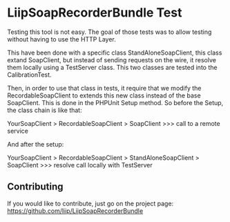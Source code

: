 LiipSoapRecorderBundle Test
===========================

Testing this tool is not easy. The goal of those tests was to allow testing without having to use the HTTP Layer.

This have been done with a specific class StandAloneSoapClient, this class extand SoapClient, but instead of sending
 requests on the wire, it resolve them locally using a TestServer class. This two classes are tested into the
 CalibrationTest.

Then, in order to use that class in tests, it require that we modify the RecordableSoapClient to extends this new class
 instead of the base SoapClient. This is done in the PHPUnit Setup method. So before the Setup, the class chain is like
 that:

   YourSoapClient > RecordableSoapClient > SoapClient >>> call to a remote service

And after the setup:

   YourSoapClient > RecordableSoapClient > StandAloneSoapClient > SoapClient >>> resolve call locally with TestServer


Contributing
------------
If you would like to contribute, just go on the project page: https://github.com/liip/LiipSoapRecorderBundle